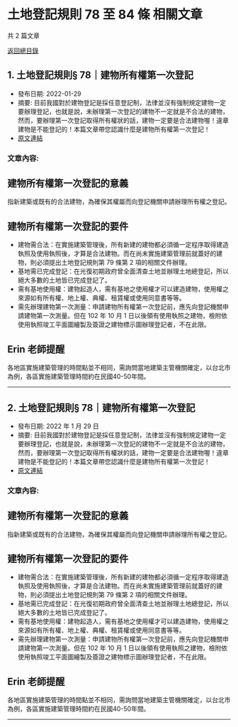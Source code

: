# 土地登記規則 78 至 84 條 相關文章

共 2 篇文章

[返回總目錄](00_總目錄.md)

## 1. 土地登記規則§ 78｜建物所有權第一次登記

- 發布日期: 2022-01-29
- 摘要: 目前我國對於建物登記是採任意登記制，法律並沒有強制規定建物一定要辦理登記，也就是說，未辦理第一次登記的建物不一定就是不合法的建物，然而，要辦理第一次登記取得所有權狀的話，建物一定要是合法建物喔！違章建物是不能登記的！本篇文章帶您認識什麼是建物所有權第一次登記！
- [原文連結](https://www.jasper-realestate.com/%e5%9c%9f%e5%9c%b0%e7%99%bb%e8%a8%98%e8%a6%8f%e5%89%87%c2%a778%ef%bd%9c%e5%bb%ba%e7%89%a9%e6%89%80%e6%9c%89%e6%ac%8a%e7%ac%ac%e4%b8%80%e6%ac%a1%e7%99%bb%e8%a8%98/)

### 文章內容:

## 建物所有權第一次登記的意義

指新建築或既有的合法建物，為確保其權屬而向登記機關申請辦理所有權之登記。

## 建物所有權第一次登記的要件

- 建物需合法：在實施建築管理後，所有新建的建物都必須循一定程序取得建造執照及使用執照後，才算是合法建物。而在尚未實施建築管理前就蓋好的建物，則必須提出土地登記規則第 79 條第 2 項的相關文件辦理。
- 基地需已完成登記：在光復初期政府曾全面清查土地並辦理土地總登記，所以絕大多數的土地皆已完成登記了。
- 需有基地使用權：建物起造人，需有基地之使用權才可以建造建物，使用權之來源如有所有權、地上權、典權、租賃權或使用同意書等等。
- 需先辦理建物第一次測量：申請建物所有權第一次登記前，應先向登記機關申請建物第一次測量。但在 102 年 10 月 1 日以後領有使用執照之建物，檢附依使用執照竣工平面圖繪製及簽證之建物標示圖辦理登記者，不在此限。

## Erin 老師提醒

各地區實施建築管理的時間點並不相同，需詢問當地建築主管機關確定，以台北市為例，各區實施建築管理時間約在民國40-50年間。

---

## 2. 土地登記規則§ 78｜建物所有權第一次登記

- 發布日期: 2022 年 1 月 29 日
- 摘要: 目前我國對於建物登記是採任意登記制，法律並沒有強制規定建物一定要辦理登記，也就是說，未辦理第一次登記的建物不一定就是不合法的建物，然而，要辦理第一次登記取得所有權狀的話，建物一定要是合法建物喔！違章建物是不能登記的！本篇文章帶您認識什麼是建物所有權第一次登記！
- [原文連結](https://www.jasper-realestate.com/%e5%9c%9f%e5%9c%b0%e7%99%bb%e8%a8%98%e8%a6%8f%e5%89%87%c2%a778%ef%bd%9c%e5%bb%ba%e7%89%a9%e6%89%80%e6%9c%89%e6%ac%8a%e7%ac%ac%e4%b8%80%e6%ac%a1%e7%99%bb%e8%a8%98/)

### 文章內容:

## 建物所有權第一次登記的意義

指新建築或既有的合法建物，為確保其權屬而向登記機關申請辦理所有權之登記。

## 建物所有權第一次登記的要件

- 建物需合法：在實施建築管理後，所有新建的建物都必須循一定程序取得建造執照及使用執照後，才算是合法建物。而在尚未實施建築管理前就蓋好的建物，則必須提出土地登記規則第 79 條第 2 項的相關文件辦理。
- 基地需已完成登記：在光復初期政府曾全面清查土地並辦理土地總登記，所以絕大多數的土地皆已完成登記了。
- 需有基地使用權：建物起造人，需有基地之使用權才可以建造建物，使用權之來源如有所有權、地上權、典權、租賃權或使用同意書等等。
- 需先辦理建物第一次測量：申請建物所有權第一次登記前，應先向登記機關申請建物第一次測量。但在 102 年 10 月 1 日以後領有使用執照之建物，檢附依使用執照竣工平面圖繪製及簽證之建物標示圖辦理登記者，不在此限。

## Erin 老師提醒

各地區實施建築管理的時間點並不相同，需詢問當地建築主管機關確定，以台北市為例，各區實施建築管理時間約在民國40-50年間。

---

